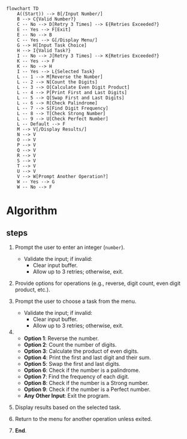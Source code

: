 ```mermaid
flowchart TD
    A((Start)) --> B[/Input Number/]
    B --> C{Valid Number?}
    C -- No --> D[Retry 3 Times] --> E{Retries Exceeded?}
    E -- Yes --> F[Exit]
    E -- No --> B
    C -- Yes --> G[/Display Menu/]
    G --> H[Input Task Choice]
    H --> I{Valid Task?}
    I -- No --> J[Retry 3 Times] --> K{Retries Exceeded?}
    K -- Yes --> F
    K -- No --> H
    I -- Yes --> L{Selected Task}
    L -- 1 --> M[Reverse the Number]
    L -- 2 --> N[Count the Digits]
    L -- 3 --> O[Calculate Even Digit Product]
    L -- 4 --> P[Print First and Last Digits]
    L -- 5 --> Q[Swap First and Last Digits]
    L -- 6 --> R[Check Palindrome]
    L -- 7 --> S[Find Digit Frequency]
    L -- 8 --> T[Check Strong Number]
    L -- 9 --> U[Check Perfect Number]
    L -- Default --> F
    M --> V[/Display Results/]
    N --> V
    O --> V
    P --> V
    Q --> V
    R --> V
    S --> V
    T --> V
    U --> V
    V --> W[Prompt Another Operation?]
    W -- Yes --> G
    W -- No --> F
```
# Algorithm 
## steps

1. Prompt the user to enter an integer (`number`).
   - Validate the input; if invalid:
     - Clear input buffer.
     - Allow up to 3 retries; otherwise, exit.

2. Provide options for operations (e.g., reverse, digit count, even digit product, etc.).

3. Prompt the user to choose a task from the menu.
   - Validate the input; if invalid:
     - Clear input buffer.
     - Allow up to 3 retries; otherwise, exit.

4. - **Option 1**: Reverse the number.
   - **Option 2**: Count the number of digits.
   - **Option 3**: Calculate the product of even digits.
   - **Option 4**: Print the first and last digit and their sum.
   - **Option 5**: Swap the first and last digits.
   - **Option 6**: Check if the number is a palindrome.
   - **Option 7**: Find the frequency of each digit.
   - **Option 8**: Check if the number is a Strong number.
   - **Option 9**: Check if the number is a Perfect number.
   - **Any Other Input**: Exit the program.

5. Display results based on the selected task.

6.  Return to the menu for another operation unless exited.

7. **End**.










